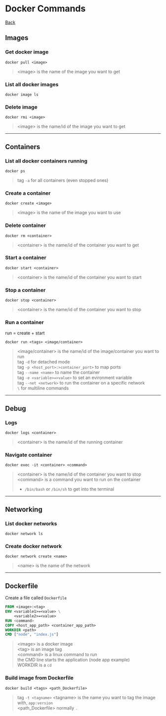 # Docker Commands

[Back](../Documentation.md)

## Images

### Get docker image

```shell
docker pull <image>
```

> \<image> is the name of the image you want to get  

### List all docker images

```shell
docker image ls
```

### Delete image

```shell
docker rmi <image>
```

> \<image> is the name/id of the image you want to get  

---

## Containers

### List all docker containers running

```shell
docker ps
```

> tag `-a` for all containers (even stopped ones)  

### Create a container

```shell
docker create <image>
```

> \<image> is the name of the image you want to use  

### Delete container

```shell
docker rm <container>
```

> \<container> is the name/id of the container you want to get  

### Start a container

```shell
docker start <container>
```

> \<container> is the name/id of the container you want to start  

### Stop a container

```shell
docker stop <container>
```

> \<container> is the name/id of the container you want to stop  

### Run a container

run = create + start

```shell
docker run <tags> <image/container>
```

> <image/container> is the name/id of the image/container you want to run  
> tag `-d` for detached mode  
> tag `-p <host_port>:>container_port>` to map ports  
> tag `--name <name>` to name the container  
> tag `-e <variable>=>value>` to set an evironment variable  
> tag `--net <network>` to run the container on a specific network  
> `\` for multiline commands

---

## Debug

### Logs

```shell
docker logs <container>
```

> \<container> is the name/id of the running container

### Navigate container

```shell
docker exec -it <container> <command>
```

> \<container> is the name/id of the container you want to stop  
> \<command> is a command you want to run on the container  
>
> - `/bin/bash` or `/bin/sh` to get into the terminal

---

## Networking

### List docker networks

```shell
docker network ls
```

### Create docker network

```shell
docker network create <name>
```

> \<name> is the name of the network

---

## Dockerfile

Create a file called `Dockerfile`

```Dockerfile
FROM <image>:<tag>
ENV <variable1>=<value> \
    <variable2>=<value>
RUN <command>
COPY <host_app_path> <container_app_path>
WORKDIR <path>
CMD ["node", "index.js"]
```

> \<image> is a docker image  
> \<tag> is an image tag  
> \<command> is a linux command to run  
> the CMD line starts the application (node app example)  
> WORKDIR is a `cd`

### Build image from Dockerfile

```shell
docker build <tags> <path_Dockerfile>
```

> tag `-t <tagname>` \<tagname> is the name you want to tag the image with, `app:version`  
> \<path_Dockerfile> normally `.`

<!-- ## Docker Compose -->
